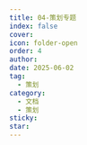 ```yaml
---
title: 04-策划专题
index: false
cover: 
icon: folder-open
order: 4
author: 
date: 2025-06-02
tag:
  - 策划
category:
  - 文档
  - 策划
sticky: 
star: 
---
```


<Catalog />
